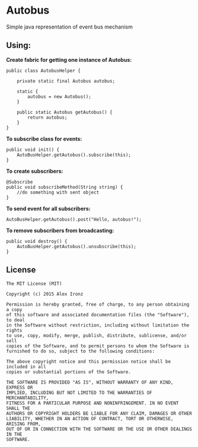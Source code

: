 # Autobus
Simple java representation of event bus mechanism

Using:
--------

**Create fabric for getting one instance of Autobus:**

    public class AutobusHelper {
    
        private static final Autobus autobus;
        
        static {
            autobus = new Autobus();
        }
        
        public static Autobus getAutobus() {
            return autobus;
        }
    }

**To subscribe class for events:**

    public void init() {
        AutoBusHelper.getAutobus().subscribe(this);
    }
    

**To create subscribers:**

    @Subscribe
    public void subscribeMethod(String string) {
        //do something with sent object
    }
    

**To send event for all subscribers:**

    AutoBusHelper.getAutobus().post("Hello, autobus!");
    

**To remove subscribers from broadcasting:**

    public void destroy() {
        AutoBusHelper.getAutobus().unsubscribe(this);
    }
    
License
-------
    The MIT License (MIT)
    
    Copyright (c) 2015 Alex Ironz
    
    Permission is hereby granted, free of charge, to any person obtaining a copy
    of this software and associated documentation files (the "Software"), to deal
    in the Software without restriction, including without limitation the rights
    to use, copy, modify, merge, publish, distribute, sublicense, and/or sell
    copies of the Software, and to permit persons to whom the Software is
    furnished to do so, subject to the following conditions:
    
    The above copyright notice and this permission notice shall be included in all
    copies or substantial portions of the Software.
    
    THE SOFTWARE IS PROVIDED "AS IS", WITHOUT WARRANTY OF ANY KIND, EXPRESS OR
    IMPLIED, INCLUDING BUT NOT LIMITED TO THE WARRANTIES OF MERCHANTABILITY,
    FITNESS FOR A PARTICULAR PURPOSE AND NONINFRINGEMENT. IN NO EVENT SHALL THE
    AUTHORS OR COPYRIGHT HOLDERS BE LIABLE FOR ANY CLAIM, DAMAGES OR OTHER
    LIABILITY, WHETHER IN AN ACTION OF CONTRACT, TORT OR OTHERWISE, ARISING FROM,
    OUT OF OR IN CONNECTION WITH THE SOFTWARE OR THE USE OR OTHER DEALINGS IN THE
    SOFTWARE.
